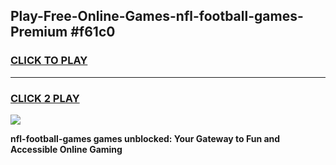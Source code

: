 
## Play-Free-Online-Games-nfl-football-games-Premium #f61c0
<h3>
<a href="https://premium.freeplayer.one?title=nfl-football-games&ref=8M">CLICK TO PLAY</a></h3>
<hr>

<h3>
<a href="https://premium.freeplayer.one?title=nfl-football-games&ref=8M">CLICK 2 PLAY</a>
  
</h3>

<a href="https://premium.freeplayer.one?title=nfl-football-games&ref=8M"><img src="https://clearcache.store/games.png"></a>


**nfl-football-games games unblocked: Your Gateway to Fun and Accessible Online Gaming**
